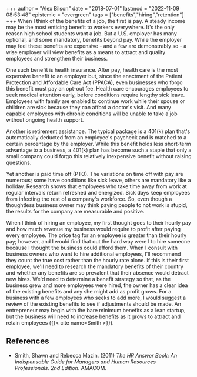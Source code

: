 +++
author = "Alex Bilson"
date = "2018-07-01"
lastmod = "2022-11-09 08:53:48"
epistemic = "evergreen"
tags = ["benefits","hiring","retention"]
+++
When I think of the benefits of a job, the first is pay. A steady income may be the most enticing benefit to workers everywhere. It's the only reason high school students want a job. But a U.S. employer has many optional, and some mandatory, benefits beyond pay. While the employer may feel these benefits are expensive - and a few are demonstrably so - a wise employer will view benefits as a means to attract and quality employees and strengthen their business.

One such benefit is health insurance. After pay, health care is the most expensive benefit to an employer but, since the enactment of the Patient Protection and Affordable Care Act (PPACA), even businesses who forgo this benefit must pay an opt-out fee. Health care encourages employees to seek medical attention early, before conditions require lengthy sick leave. Employees with family are enabled to continue work while their spouse or children are sick because they can afford a doctor's visit. And many capable employees with chronic conditions will be unable to take a job without ongoing health support.

Another is retirement assistance. The typical package is a 401(k) plan that's automatically deducted from an employee's paycheck and is matched to a certain percentage by the employer. While this benefit holds less short-term advantage to a business, a 401(k) plan has become such a staple that only a small company could forgo this relatively inexpensive benefit without raising questions.

Yet another is paid time off (PTO). The variations on time off with pay are numerous; some have conditions like sick leave, others are mandatory like a holiday. Research shows that employees who take time away from work at regular intervals return refreshed and energized. Sick days keep employees from infecting the rest of a company's workforce. So, even though a thoughtless business owner may think paying people to not work is stupid, the results for the company are measurable and positive.

When I think of hiring an employee, my first thought goes to their hourly pay and how much revenue my business would require to profit after paying every employee. The price tag for an employee is greater than their hourly pay; however, and I would find that out the hard way were I to hire someone because I thought the business could afford them. When I consult with business owners who want to hire additional employees, I'll recommend they count the true cost rather than the hourly rate alone. If this is their first employee, we'll need to research the mandatory benefits of their country and whether any benefits are so prevalent that their absence would detract new hires. We'd need to determine a benefit strategy so that, as the business grew and more employees were hired, the owner has a clear idea of the existing benefits and any she might add as profit grows. For a business with a few employees who seeks to add more, I would suggest a review of the existing benefits to see if adjustments should be made. An entrepreneur may begin with the bare minimum benefits as a lean startup, but the business will need to increase benefits as it grows to attract and retain employees ({{< cite name=Smith >}}).

## References

- Smith, Shawn and Rebecca Mazin. (2011) _The HR Answer Book: An Indispensable Guide for Managers and Human Resources Professionals. 2nd Edition_. AMACOM.
